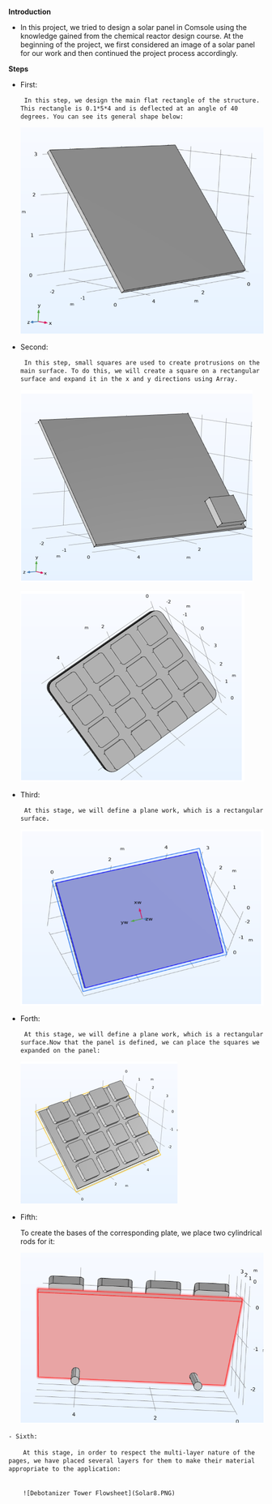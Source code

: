 **Introduction**
- In this project, we tried to design a solar panel in Comsole using the knowledge gained from the chemical reactor design course. At the beginning of the project, we first considered an image of a solar panel for our work   and then continued the project process accordingly.

**Steps**

  - First:
   
         In this step, we design the main flat rectangle of the structure. This rectangle is 0.1*5*4 and is deflected at an angle of 40 degrees. You can see its general shape below:

       ![Debotanizer Tower Flowsheet](Solar2.PNG)


  - Second:
   
         In this step, small squares are used to create protrusions on the main surface. To do this, we will create a square on a rectangular surface and expand it in the x and y directions using Array.

       ![Debotanizer Tower Flowsheet](Solar3.PNG)


       ![Debotanizer Tower Flowsheet](Solar4.PNG)



  - Third:
   
         At this stage, we will define a plane work, which is a rectangular surface.

       ![Debotanizer Tower Flowsheet](Solar5.PNG)



  - Forth:
   
         At this stage, we will define a plane work, which is a rectangular surface.Now that the panel is defined, we can place the squares we expanded on the panel:
    
       ![Debotanizer Tower Flowsheet](Solar6.PNG)



   - Fifth:

        To create the bases of the corresponding plate, we place two cylindrical rods for it:

       ![Debotanizer Tower Flowsheet](Solar7.PNG)



    - Sixth:

        At this stage, in order to respect the multi-layer nature of the pages, we have placed several layers for them to make their material appropriate to the application:


        ![Debotanizer Tower Flowsheet](Solar8.PNG)
